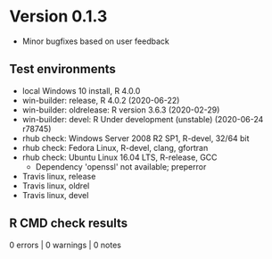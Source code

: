 # Version 0.1.3

* Minor bugfixes based on user feedback

## Test environments

* local Windows 10 install, R 4.0.0
* win-builder: release, R 4.0.2 (2020-06-22)
* win-builder: oldrelease: R version 3.6.3 (2020-02-29)
* win-builder: devel: R Under development (unstable) (2020-06-24 r78745)
* rhub check: Windows Server 2008 R2 SP1, R-devel, 32/64 bit
* rhub check: Fedora Linux, R-devel, clang, gfortran
* rhub check: Ubuntu Linux 16.04 LTS, R-release, GCC
  + Dependency 'openssl' not available; preperror
* Travis linux, release
* Travis linux, oldrel
* Travis linux, devel

## R CMD check results

0 errors | 0 warnings | 0 notes
